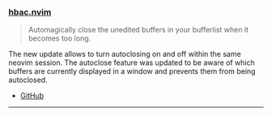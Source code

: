 <h3 id="hbac.nvim">
  <a href="#hbac.nvim">
    <span class="icon-text">
      <span class="icon">
        <i class="fa-solid fa-book"></i>
      </span>
    </span>
    <span>hbac.nvim</span>
  </a>
</h3>

> Automagically close the unedited buffers in your bufferlist when it becomes too long.

The new update allows to turn autoclosing on and off within the same neovim session. The autoclose feature was updated to be aware of which buffers are currently displayed in a window and prevents them from being autoclosed.

- [GitHub](https://github.com/axkirillov/hbac.nvim)

---